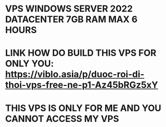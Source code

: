 # VPS WINDOWS SERVER 2022 DATACENTER 7GB RAM MAX 6 HOURS
# LINK HOW DO BUILD THIS VPS FOR ONLY YOU: https://viblo.asia/p/duoc-roi-di-thoi-vps-free-ne-p1-Az45bRGz5xY
# THIS VPS IS ONLY FOR ME AND YOU CANNOT ACCESS MY VPS
